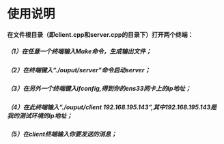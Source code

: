 # 使用说明
#### 在文件根目录（即client.cpp和server.cpp的目录下）打开两个终端：
##### （1）在任意一个终端输入Make命令，生成输出文件；
##### （2）在终端键入“./ouput/server”命令启动server；
##### （3）在另外一个终端键入ifconfig,得到你的ens33网卡上的ip地址；
##### （4）在此终端输入“./ouput/client 192.168.195.143”,其中192.168.195.143是我的测试环境的ip地址；
#####  （5）在client终端输入你要发送的消息；